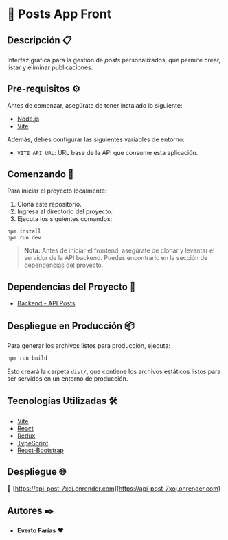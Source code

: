 # 📌 Posts App Front

## Descripción 📋

Interfaz gráfica para la gestión de *posts* personalizados, que permite crear, listar y eliminar publicaciones.

## Pre-requisitos ⚙️

Antes de comenzar, asegúrate de tener instalado lo siguiente:

- [Node.js](https://nodejs.org/)
- [Vite](https://vitejs.dev/)

Además, debes configurar las siguientes variables de entorno:

- `VITE_API_URL`: URL base de la API que consume esta aplicación.

## Comenzando 🚀

Para iniciar el proyecto localmente:

1. Clona este repositorio.
2. Ingresa al directorio del proyecto.
3. Ejecuta los siguientes comandos:

```bash
npm install
npm run dev
```

> **Nota:** Antes de iniciar el frontend, asegúrate de clonar y levantar el servidor de la API backend. Puedes encontrarlo en la sección de dependencias del proyecto.

## Dependencias del Proyecto 🔗

- [Backend - API Posts](https://github.com/evertofd/api_post)

## Despliegue en Producción 📦

Para generar los archivos listos para producción, ejecuta:

```bash
npm run build
```

Esto creará la carpeta `dist/`, que contiene los archivos estáticos listos para ser servidos en un entorno de producción.

## Tecnologías Utilizadas 🛠️

- [Vite](https://vite.dev/)
- [React](https://es.react.dev/)
- [Redux](https://redux.js.org/)
- [TypeScript](https://www.typescriptlang.org/)
- [React-Bootstrap](https://react-bootstrap.github.io/)

## Despliegue 🌐

🔗 [https://api-post-7xoj.onrender.com](https://api-post-7xoj.onrender.com)


## Autores ✒️

- **Everto Farías** ❤️


